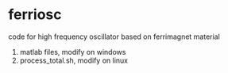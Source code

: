 # ferriosc
code for high frequency oscillator based on ferrimagnet material
1. matlab files, modify on windows
2. process_total.sh, modify on linux

